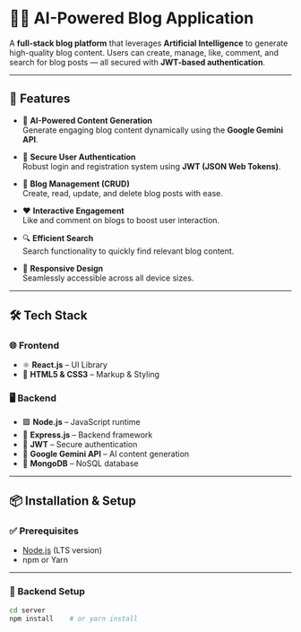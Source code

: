 # 🧠✨ AI-Powered Blog Application

A **full-stack blog platform** that leverages **Artificial Intelligence** to generate high-quality blog content. Users can create, manage, like, comment, and search for blog posts — all secured with **JWT-based authentication**.

---

## 🚀 Features

- 🤖 **AI-Powered Content Generation**  
  Generate engaging blog content dynamically using the **Google Gemini API**.

- 🔐 **Secure User Authentication**  
  Robust login and registration system using **JWT (JSON Web Tokens)**.

- 📝 **Blog Management (CRUD)**  
  Create, read, update, and delete blog posts with ease.

- ❤️ **Interactive Engagement**  
  Like and comment on blogs to boost user interaction.

- 🔍 **Efficient Search**  
  Search functionality to quickly find relevant blog content.

- 📱 **Responsive Design**  
  Seamlessly accessible across all device sizes.

---

## 🛠️ Tech Stack

### 🌐 Frontend
- ⚛️ **React.js** – UI Library  
- 🧾 **HTML5 & CSS3** – Markup & Styling

### 🖥️ Backend
- 🟩 **Node.js** – JavaScript runtime  
- 🚂 **Express.js** – Backend framework  
- 🔑 **JWT** – Secure authentication  
- 🧠 **Google Gemini API** – AI content generation  
- 🍃 **MongoDB** – NoSQL database

---

## 📦 Installation & Setup

### ✅ Prerequisites
- [Node.js](https://nodejs.org/) (LTS version)
- npm or Yarn

---

### 📁 Backend Setup

```bash
cd server
npm install    # or yarn install
